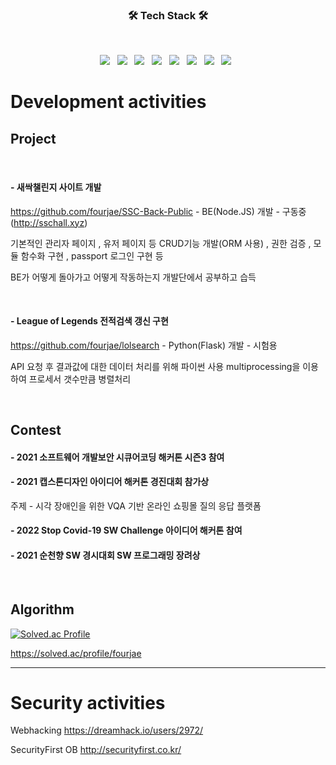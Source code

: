 <h3 align="center"><b>🛠 Tech Stack 🛠</b></h3>
</br>
<p align="center">
<img src="https://img.shields.io/badge/Springboot-orange?style=flat-square&logo=spring&logoColor=white"/></a> &nbsp
<img src="https://img.shields.io/badge/Node.js-339933?style=flat-square&logo=Node.js&logoColor=white"/></a> &nbsp
<img src="https://img.shields.io/badge/JavaScript-F7DF1E?style=flat-square&logo=JavaScript&logoColor=white"/></a> &nbsp
<img src="https://img.shields.io/badge/PHP-blue?style=flat-square&logo=PHP&logoColor=white"/></a> &nbsp
<img src="https://img.shields.io/badge/MongoDB-47A248?style=flat-square&logo=MongoDB&logoColor=white"/></a> &nbsp
<img src="https://img.shields.io/badge/MySQL-4479A1?style=flat-square&logo=MySQL&logoColor=white"/></a> &nbsp
<img src="https://img.shields.io/badge/C-232F3E?style=flat-square&logo=C%20AWS&logoColor=white"/></a> &nbsp
<img src="https://img.shields.io/badge/Python-yellogreen?style=flat-square&logo=C%20AWS&logoColor=yellowgreen"/></a> &nbsp
</p>

# Development activities

## Project

<br>

#### - 새싹챌린지 사이트 개발

https://github.com/fourjae/SSC-Back-Public - BE(Node.JS) 개발 - 구동중(http://sschall.xyz)

기본적인 관리자 페이지 , 유저 페이지 등 CRUD기능 개발(ORM 사용) , 권한 검증 , 모듈 함수화 구현 , passport 로그인 구현 등

BE가 어떻게 돌아가고 어떻게 작동하는지 개발단에서 공부하고 습득

<br>

#### - League of Legends 전적검색 갱신 구현
https://github.com/fourjae/lolsearch - Python(Flask) 개발 - 시험용

API 요청 후 결과값에 대한 데이터 처리를 위해 파이썬 사용 multiprocessing을 이용하여 프로세서 갯수만큼 병렬처리

<br>

## Contest

#### - 2021 소프트웨어 개발보안 시큐어코딩 해커톤 시즌3 참여

#### - 2021 캡스톤디자인 아이디어 해커톤 경진대회 참가상

주제 - 시각 장애인을 위한 VQA 기반 온라인 쇼핑몰 질의 응답 플랫폼

#### - 2022 Stop Covid-19 SW Challenge 아이디어 해커톤 참여



#### - 2021 순천향 SW 경시대회 SW 프로그래밍 장려상




<br>

## Algorithm


[![Solved.ac Profile](http://mazassumnida.wtf/api/v2/generate_badge?boj=fourjae)](https://solved.ac/fourjae/)

https://solved.ac/profile/fourjae
* * *

# Security activities

Webhacking
https://dreamhack.io/users/2972/

SecurityFirst OB
http://securityfirst.co.kr/

